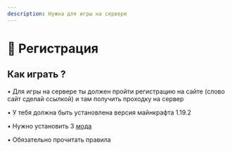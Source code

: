```yaml
---
description: Нужна для игры на сервере
---
```


# 🚪 Регистрация

## Как играть ?

&#x20; • Для игры на сервере ты должен пройти регистрацию на сайте (слово сайт сделай ссылкой) и там получить проходку на сервер

&#x20; • У тебя должна быть установлена версия майнкрафта 1.19.2

&#x20; • Нужно установить 3 [мода](mody.md)

&#x20; • Обязательно прочитать правила&#x20;
